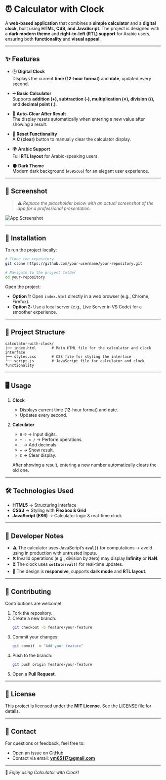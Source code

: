 # ⏰ Calculator with Clock

A **web-based application** that combines a **simple calculator** and a **digital clock**, built using **HTML, CSS, and JavaScript**. The project is designed with a **dark modern theme** and **right-to-left (RTL) support** for Arabic users, ensuring both **functionality** and **visual appeal**.

---

## ✨ Features

- 🕒 **Digital Clock**  
  Displays the current **time (12-hour format)** and **date**, updated every second.

- ➗ **Basic Calculator**  
  Supports **addition (+), subtraction (-), multiplication (×), division (/),** and **decimal point (.)**.

- 🔄 **Auto-Clear After Result**  
  The display resets automatically when entering a new value after showing a result.

- 🧹 **Reset Functionality**  
  A **C (clear)** button to manually clear the calculator display.

- 🌍 **Arabic Support**  
  Full **RTL layout** for Arabic-speaking users.

- 🌑 **Dark Theme**  
  Modern dark background (`#595c66`) for an elegant user experience.

---

## 📸 Screenshot

> ⚠️ *Replace the placeholder below with an actual screenshot of the app for a professional presentation.*

![App Screenshot](https://via.placeholder.com/800x400.png?text=Calculator+with+Clock)

---

## 🚀 Installation

To run the project locally:

```bash
# Clone the repository
git clone https://github.com/your-username/your-repository.git

# Navigate to the project folder
cd your-repository
```

Open the project:
- **Option 1:** Open `index.html` directly in a web browser (e.g., Chrome, Firefox).
- **Option 2:** Use a local server (e.g., Live Server in VS Code) for a smoother experience.

---

## 📂 Project Structure

```
calculator-with-clock/
├── index.html       # Main HTML file for the calculator and clock interface
├── styles.css       # CSS file for styling the interface
└── script.js        # JavaScript file for calculator and clock functionality
```

---

## 🖥️ Usage

1. **Clock**  
   - Displays current time (12-hour format) and date.  
   - Updates every second.

2. **Calculator**  
   - `0-9` → Input digits.  
   - `+ - × /` → Perform operations.  
   - `.` → Add decimals.  
   - `=` → Show result.  
   - `C` → Clear display.  

   After showing a result, entering a new number automatically clears the old one.

---

## 🛠️ Technologies Used

- **HTML5** → Structuring interface
- **CSS3** → Styling with **Flexbox & Grid**
- **JavaScript (ES6)** → Calculator logic & real-time clock

---

## 📌 Developer Notes

- ⚠️ The calculator uses JavaScript’s **`eval()`** for computations → avoid using in production with untrusted inputs.
- ❌ Invalid operations (e.g., division by zero) may display **Infinity** or **NaN**.
- ⏳ The clock uses **`setInterval()`** for real-time updates.
- 📱 The design is **responsive**, supports **dark mode** and **RTL layout**.

---

## 🤝 Contributing

Contributions are welcome!

1. Fork the repository.
2. Create a new branch:
   ```bash
   git checkout -b feature/your-feature
   ```
3. Commit your changes:
   ```bash
   git commit -m "Add your feature"
   ```
4. Push to the branch:
   ```bash
   git push origin feature/your-feature
   ```
5. Open a **Pull Request**.

---

## 📜 License

This project is licensed under the **MIT License**. See the [LICENSE](LICENSE) file for details.

---

## 📧 Contact

For questions or feedback, feel free to:
- Open an issue on GitHub
- Contact via email: **ym65117@gmail.com**

---

🚀 *Enjoy using Calculator with Clock!*
